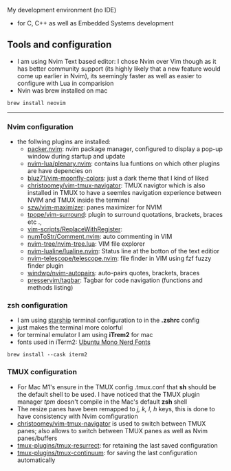 My development environment (no IDE)
- for C, C++ as well as Embedded Systems development

## Tools and configuration
- I am using Nvim Text based editor: I chose Nvim over Vim though as it has better community support (its highly likely that a new feature would come up earlier in Nvim), its seemingly faster as well as easier to configure with Lua in comparision
- Nvin was brew installed on mac

```
brew install neovim
```
---

### Nvim configuration

- the follwing plugins are installed:
    - [packer.nvim](https://github.com/wbthomason/packer.nvim): nvim package manager, configured to display a pop-up window during startup and update
    - [nvim-lua/plenary.nvim](https://github.com/nvim-lua/plenary.nvim): contains lua funtions on which other plugins are have depencies on
    - [bluz71/vim-moonfly-colors](https://github.com/bluz71/vim-moonfly-colors): just a dark theme that I kind of liked
    - [christoomey/vim-tmux-navigator](https://github.com/christoomey/vim-tmux-navigator): TMUX navigtor which is also installed in TMUX to have a seemles navigation experience between NVIM and TMUX inside the terminal 
    - [szw/vim-maximizer](https://github.com/szw/vim-maximizer): panes maximizer for NVIM 
    - [tpope/vim-surround](https://github.com/tpope/vim-surround): plugin to surround quotations, brackets, braces etc .,
    - [vim-scripts/ReplaceWithRegister](https://github.com/tpope/vim-scripts/ReplaceWithRegister): 
    - [numToStr/Comment.nvim](https://github.com/numToStr/Comment.nvim): auto commenting in VIM
    - [nvim-tree/nvim-tree.lua](https://github.com/nvim-tree/nvim-tree.lua): VIM file explorer 
    - [nvim-lualine/lualine.nvim](https://github.com/nvim-lualine/lualine.nvim): Status line at the botton of the text editior 
    - [nvim-telescope/telescope.nvim](https://github.com/nvim-telescope/telescope.nvim): file finder in VIM using fzf fuzzy finder plugin
    - [windwp/nvim-autopairs](https://github.com/windwp/nvim-autopairs): auto-pairs quotes, brackets, braces
    - [presservim/tagbar](https://github.com/presservim/tagbar): Tagbar for code navigation (functions and methods listing) 

### zsh configuration
- I am using [starship](https://starships.rs/guide/) terminal configuration to in the __.zshrc__ config
- just makes the terminal more colorful
- for terminal emulator I am using __iTrem2__ for mac
- fonts used in iTerm2: [Ubuntu Mono Nerd Fonts](https://github.com/https://gist.github.com/davidteren/898f2dcccd42d9f8680ec69a3a5d350e)
```
brew install --cask iterm2
```

### TMUX configuration
- For Mac M1's ensure in the TMUX config .tmux.conf that __sh__ should be the default shell to be used. I have noticed that the TMUX plugin manager _tpm_ doesn't compile in the Mac's default __zsh__ shell
- The resize panes have been remapped to _j, k, l, h_ keys, this is done to have consistency with Nvim comfiguration
- [christoomey/vim-tmux-navigator](https:github.com/christoomey/vim-tmux-navigator ) is used to switch between TMUX panes; also allows to switch between TMUX panes as well as Nvim panes/buffers
- [tmux-plugins/tmux-resurrect](https:github.com/tmux-plugins/tmux-resurrect): for retaining the last saved configuration
- [tmux-plugins/tmux-continuum](https:github.com/tmux-plugins/tmux-continuum): for saving the last configuration automatically

